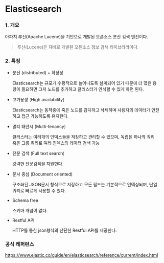 # Elasticsearch

### 1. 개요

아파치 루신(Apache Lucene)을 기반으로 개발된 오픈소스 분산 검색 엔진이다.

> 루신(Lucene)은 자바로 개발된 오픈소스 정보 검색 라이브러리이다.

### 2. 특징

- 분산 (distributed) + 확장성

  Elasticsearch는 규모가 수평적으로 늘어나도록 설계되어 있기 때문에 더 많은 용량이 필요하면 그저 노드를 추가하고 클러스터가 인식할 수 있게 하면 된다.

- 고가용성 (High availability)

  Elasticsearch는 동작중에 죽은 노드를 감지하고 삭제하며 사용자의 데이터가 안전하고 접근 가능하도록 유지한다.

- 멀티 태넌시 (Multi-tenancy)

  클러스터는 여러개의 인덱스들을 저장하고 관리할 수 있으며, 독립된 하나의 쿼리 혹은 그룹 쿼리로 여러 인덱스의 데이터 검색 가능

- 전문 검색 (Full text search)

  강력한 전문검색을 지원한다.

- 문서 중심 (Document oriented)

  구조화된 JSON문서 형식으로 저장하고 모든 필드는 기본적으로 인덱싱되며, 단일 쿼리로 빠르게 사용할 수 있다.

- Schema free

  스키마 개념이 없다.

- Restful API

  HTTP를 통한 json형식의 산단한 Restful API를 제공한다.

### 공식 레퍼런스

https://www.elastic.co/guide/en/elasticsearch/reference/current/index.html